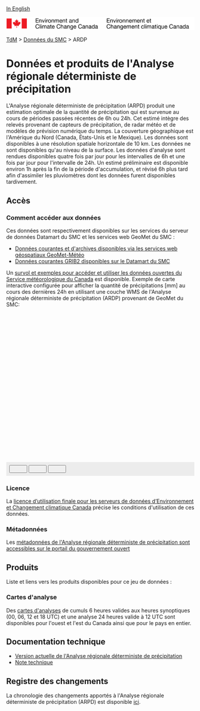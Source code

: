[In English](readme_rdpa_en.md)

![ECCC logo](../../img_eccc-logo.png)

[TdM](../../readme_fr.md) > [Données du SMC](../readme_fr.md) > ARDP

# Données et produits de l'Analyse régionale déterministe de précipitation

L'Analyse régionale déterministe de précipitation (ARPD) produit une estimation optimale de la quantité de précipitation qui est survenue au cours de périodes passées récentes de 6h ou 24h. Cet estimé intègre des relevés provenant de capteurs de précipitation, de radar météo et de modèles de prévision numérique du temps. La couverture géographique est l'Amérique du Nord (Canada, États-Unis et le Mexique). Les données sont disponibles à une résolution spatiale horizontale de 10 km. Les données ne sont disponibles qu'au niveau de la surface. Les données d'analyse sont rendues disponibles quatre fois par jour pour les intervalles de 6h et une fois par jour pour l'intervalle de 24h. Un estimé préliminaire est disponible environ 1h après la fin de la période d'accumulation, et révisé 6h plus tard afin d'assimiler les pluviomètres dont les données furent disponibles tardivement.

## Accès

### Comment accéder aux données

Ces données sont respectivement disponibles sur les services du serveur de données Datamart du SMC et les services web GeoMet du SMC :

* [Données courantes et d'archives disponibles via les services web géospatiaux GeoMet-Météo](readme_rdpa-geomet_fr.md)
* [Données courantes GRIB2 disponibles sur le Datamart du SMC](readme_rdpa-datamart_fr.md) 

Un [survol et exemples pour accéder et utiliser les données ouvertes du Service météorologique du Canada](../../usage/readme_fr.md) est disponible. Exemple de carte interactive configurée pour afficher la quantité de précipitations [mm] au cours des dernières 24h en utilisant une couche WMS de l'Analyse régionale déterministe de précipitation (ARDP) provenant de GeoMet du SMC:

<div id="map" style="height: 400px;"></div>
<div id="controller" role="group" aria-label="Animation controls" style="background: #ececec; padding: 0.5rem;">
  <button id="play" class="btn btn-primary btn-sm" type="button"><i class="fa fa-play" style="padding: 0rem 1rem"></i></button>
  <button id="pause" class="btn btn-primary btn-sm" type="button"><i class="fa fa-pause" style="padding: 0rem 1rem"></i></button>
  <button id="exportmap" class="btn btn-primary btn-sm" type="button"><i class="fa fa-download" style="padding: 0rem 1rem"></i></button>
  <span id="info" style="padding-left: 0.5rem;"></span>
</div>


### Licence

La [licence d’utilisation finale pour les serveurs de données d’Environnement et Changement climatique Canada](../../licence/readme_fr.md) précise les conditions d'utilisation de ces données.

### Métadonnées

Les [métadonnées de l'Analyse régionale déterministe de précipitation sont accessibles sur le portail du gouvernement ouvert](https://ouvert.canada.ca/data/fr/dataset/fdd3446a-dc20-5bad-9755-0855e3ec9b19)

## Produits

Liste et liens vers les produits disponibles pour ce jeu de données :

### Cartes d'analyse

Des [cartes d'analyses](https://meteo.gc.ca/analysis/index_f.html#APCP) de cumuls 6 heures valides aux heures synoptiques (00, 06, 12 et 18 UTC) et une analyse 24 heures valide à 12 UTC sont disponibles pour l'ouest et l'est du Canada ainsi que pour le pays en entier.

## Documentation technique

* [Version actuelle de l'Analyse régionale déterministe de précipitation](https://collaboration.cmc.ec.gc.ca/cmc/cmoi/product_guide/docs/tech_specifications/tech_specifications_RDPA_f.pdf)
* [Note technique](https://collaboration.cmc.ec.gc.ca/cmc/cmoi/product_guide/docs/lib/technote_capa_rdpa_f.pdf)

## Registre des changements

La chronologie des changements apportés à l'Analyse régionale déterministe de précipitation (ARPD) est disponible [ici](changelog_rdpa_fr.md).

<link rel="stylesheet" href="https://cdnjs.cloudflare.com/ajax/libs/openlayers/4.6.5/ol.css" integrity="sha256-rQq4Fxpq3LlPQ8yP11i6Z2lAo82b6ACDgd35CKyNEBw=" crossorigin="anonymous" />
<script src="https://cdn.polyfill.io/v2/polyfill.min.js?features=requestAnimationFrame,Element.prototype.classList,URL"></script>
<script src="https://cdnjs.cloudflare.com/ajax/libs/openlayers/4.6.5/ol.js" integrity="sha256-77IKwU93jwIX7zmgEBfYGHcmeO0Fx2MoWB/ooh9QkBA=" crossorigin="anonymous"></script>
<script src="https://cdnjs.cloudflare.com/ajax/libs/FileSaver.js/1.3.3/FileSaver.min.js"></script>
<script>
    function isIE() {
      return window.navigator.userAgent.match(/(MSIE|Trident)/);
    }
    var head = document.getElementsByTagName('head')[0];
    var js = document.createElement("script");
    js.type = "text/javascript";
    if (isIE())
    {
        js.src = "../../../js/rdpa_ie.js";
        document.getElementById("controller").setAttribute("hidden", true);
    }
    else
    {
        js.src = "../../../js/rdpa.js";
    }
    head.appendChild(js);
</script>
